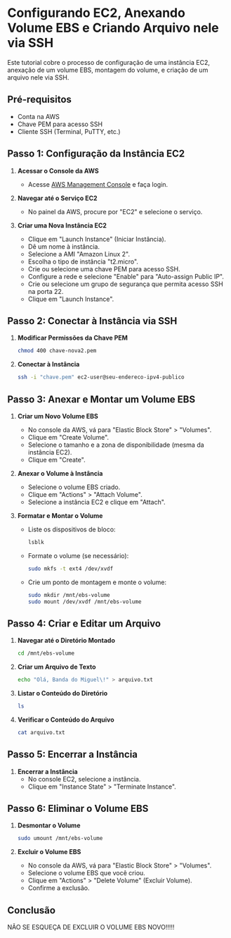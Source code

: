 
# Configurando EC2, Anexando Volume EBS e Criando Arquivo nele via SSH

Este tutorial cobre o processo de configuração de uma instância EC2, anexação de um volume EBS, montagem do volume, e criação de um arquivo nele via SSH.

## Pré-requisitos

- Conta na AWS
- Chave PEM para acesso SSH
- Cliente SSH (Terminal, PuTTY, etc.)

## Passo 1: Configuração da Instância EC2

1. **Acessar o Console da AWS**
   - Acesse [AWS Management Console](https://aws.amazon.com/console/) e faça login.

2. **Navegar até o Serviço EC2**
   - No painel da AWS, procure por "EC2" e selecione o serviço.

3. **Criar uma Nova Instância EC2**
   - Clique em "Launch Instance" (Iniciar Instância).
   - Dê um nome à instância.
   - Selecione a AMI "Amazon Linux 2".
   - Escolha o tipo de instância "t2.micro".
   - Crie ou selecione uma chave PEM para acesso SSH.
   - Configure a rede e selecione "Enable" para "Auto-assign Public IP".
   - Crie ou selecione um grupo de segurança que permita acesso SSH na porta 22.
   - Clique em "Launch Instance".

## Passo 2: Conectar à Instância via SSH

1. **Modificar Permissões da Chave PEM**
   ```sh
   chmod 400 chave-nova2.pem
   ```

2. **Conectar à Instância**
   ```sh
   ssh -i "chave.pem" ec2-user@seu-endereco-ipv4-publico
   ```

## Passo 3: Anexar e Montar um Volume EBS

1. **Criar um Novo Volume EBS**
   - No console da AWS, vá para "Elastic Block Store" > "Volumes".
   - Clique em "Create Volume".
   - Selecione o tamanho e a zona de disponibilidade (mesma da instância EC2).
   - Clique em "Create".

2. **Anexar o Volume à Instância**
   - Selecione o volume EBS criado.
   - Clique em "Actions" > "Attach Volume".
   - Selecione a instância EC2 e clique em "Attach".

3. **Formatar e Montar o Volume**
   - Liste os dispositivos de bloco:
     ```sh
     lsblk
     ```
   - Formate o volume (se necessário):
     ```sh
     sudo mkfs -t ext4 /dev/xvdf
     ```
   - Crie um ponto de montagem e monte o volume:
     ```sh
     sudo mkdir /mnt/ebs-volume
     sudo mount /dev/xvdf /mnt/ebs-volume
     ```

## Passo 4: Criar e Editar um Arquivo

1. **Navegar até o Diretório Montado**
   ```sh
   cd /mnt/ebs-volume
   ```

2. **Criar um Arquivo de Texto**
   ```sh
   echo "Olá, Banda do Miguel\!" > arquivo.txt
   ```

3. **Listar o Conteúdo do Diretório**
   ```sh
   ls
   ```

4. **Verificar o Conteúdo do Arquivo**
   ```sh
   cat arquivo.txt
   ```

## Passo 5: Encerrar a Instância

1. **Encerrar a Instância**
   - No console EC2, selecione a instância.
   - Clique em "Instance State" > "Terminate Instance".

## Passo 6: Eliminar o Volume EBS

1. **Desmontar o Volume**
   ```sh
   sudo umount /mnt/ebs-volume
   ```

2. **Excluir o Volume EBS**
   - No console da AWS, vá para "Elastic Block Store" > "Volumes".
   - Selecione o volume EBS que você criou.
   - Clique em "Actions" > "Delete Volume" (Excluir Volume).
   - Confirme a exclusão.

## Conclusão

NÃO SE ESQUEÇA DE EXCLUIR O VOLUME EBS NOVO!!!!!
